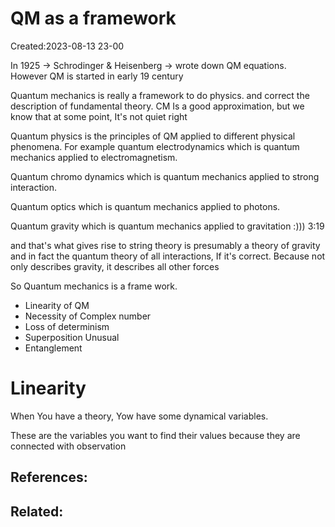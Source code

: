 


# QM as a framework 
Created:2023-08-13 23-00

In 1925 -> Schrodinger & Heisenberg -> wrote down QM equations. However QM is started in early 19 century



Quantum mechanics is really a framework to do physics. and correct the description of fundamental theory. CM Is a good approximation, but we know that at some point, It's not quiet right

Quantum physics is the principles of QM applied to different physical phenomena. For example quantum electrodynamics  which is quantum mechanics applied to electromagnetism. 

Quantum chromo dynamics which is quantum mechanics applied to strong interaction.

Quantum optics which is quantum mechanics applied to photons.

Quantum gravity which is quantum mechanics applied to gravitation :))) 3:19



and that's what gives rise to string theory is presumably a theory of gravity and in fact the quantum theory of all interactions, If it's correct. Because not only describes gravity, it describes all other forces

So Quantum mechanics is a frame work.

- ﻿﻿﻿Linearity of QM
- Necessity of Complex number
- ﻿﻿﻿Loss of determinism
- Superposition Unusual
- Entanglement

# Linearity

When You have a theory, Yow have some dynamical variables.

These are the variables you want to find their values because they are connected with observation












## References:

## Related:



